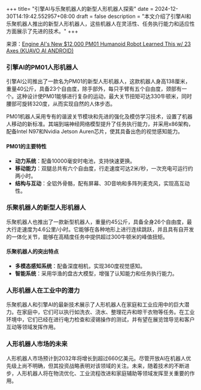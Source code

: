 +++
title= "引擎AI与乐聚机器人的新型人形机器人探索"
date = 2024-12-30T14:19:42.552957+08:00
draft = false
description = "本文介绍了引擎AI和乐聚机器人推出的新型人形机器人，这些机器人在灵活性、任务执行能力和适应性方面展示了先进的技术。"
+++

来源：[Engine AI's New $12,000 PM01 Humanoid Robot Learned This w/ 23 Axes (KUAVO AI ANDROID)](https://www.youtube.com/watch?v=GqGK8iEGbD0)

### 引擎AI的PM01人形机器人

引擎AI公司推出了一款名为PM01的新型人形机器人，这款机器人身高138厘米，重量40公斤，具备23个自由度，除手部外，每只手臂有五个自由度，颈部有一个。这种设计使PM01能够进行复杂的运动，最大关节扭矩可达330牛顿米，同时腰部可旋转320度，从而实现自然的人体步态。

PM01机器人采用专有的谐波关节模块和先进的强化及模仿学习技术，设置了机器人移动的新标准。其端到端神经网络模型提升了任务执行能力，并采用x86架构，配备Intel N97和Nvidia Jetson Auren芯片，使其具备出色的视觉感知能力。

#### PM01的主要特性

- **动力系统**：配备10000毫安时电池，支持快速更换。
- **移动能力**：双腿总共有六个自由度，行走速度可达2米/秒，一次充电可运行约两小时。
- **结构与互动**：全铝外骨骼，配有屏幕、3D音响和多阵列麦克风，实现高互动性。

### 乐聚机器人的新型人形机器人

乐聚机器人也推出了一款新型机器人，重量约45公斤，具备全身26个自由度，最大行走速度为4.6公里/小时。它能够在各种地形上进行连续跳跃，并且具有自开发的一体化关节，能够在高精度任务中提供超过300牛顿米的峰值扭矩。

#### 乐聚机器人的突出特点

- **多模态感知系统**：配备深度相机，实现360度视觉感知。
- **智能系统**：采用华渔的盘古大模型，增强了认知能力和任务执行能力。

### 人形机器人在工业中的潜力

乐聚机器人和引擎AI的最新技术展示了人形机器人在家庭和工业应用中的巨大潜力。在家庭中，它们可以执行如洗衣、浇水、整理花卉和晾干衣物等任务。在工业环境中，它们已经在进行电力检查和浸锡操作的测试，并有望在展览馆导览和客户互动等领域发挥作用。

### 人形机器人市场的未来

人形机器人市场预计到2032年将增长到超过660亿美元。尽管开放AI在机器人优先级上尚不明确，但其投资战略表明对该领域的关注。未来，随着技术的不断进步，人形机器人将在物流优化、工业流程改进和家庭辅助等领域发挥至关重要的作用。